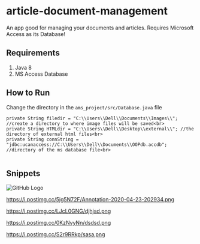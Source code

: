 # article-document-management
An app good for managing your documents and articles.  Requires Microsoft Access as its Database!

##  Requirements
1. Java 8
2. MS Access Database

## How to Run
Change the directory in the <code>ams_project/src/Database.java</code> file
```
private String filedir = "C:\\Users\\Dell\\Documents\\Images\\"; //create a directory to where image files will be saved<br>
private String HTMLdir = "C:\\Users\\Dell\\Desktop\\external\\"; //the directory of external html files<br>
private String connString = "jdbc:ucanaccess://C:\\Users\\Dell\\Documents\\OOPdb.accdb"; //directory of the ms database file<br>
 
```

## Snippets

![GitHub Logo](https://i.postimg.cc/5jg5N72F/Annotation-2020-04-23-202934.png)

https://i.postimg.cc/5jg5N72F/Annotation-2020-04-23-202934.png

https://i.postimg.cc/LJcL0GNG/djhjsd.png

https://i.postimg.cc/0KzNvyNn/dsdsd.png

https://i.postimg.cc/S2r9RRkp/sasa.png


